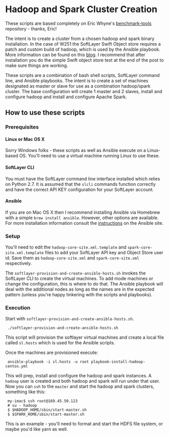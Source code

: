 # Hadoop and Spark Cluster Creation #

These scripts are based completely on Eric Whyne's [benchmark-tools](https://github.com/ericwhyne/benchmark-tools) repository - thanks, Eric!

The intent is to create a cluster from a chosen hadoop and spark binary installation. In the case of W251 the SoftLayer Swift Object store requires a patch and custom build of hadoop, which is used by the Ansible playbook. More information can be found on this [blog](https://www.ibm.com/developerworks/community/blogs/e90753c6-a6f1-4ae2-81d4-86eb33cf313c/entry/apache_spark_integrartion_with_softlayer_object_store?lang=en). I recommend that after installation you do the simple Swift object store test at the end of the post to make sure things are working.

These scripts are a combination of bash shell scripts, SoftLayer command line, and Ansible playbooks. The intent is to create a set of machines designated as master or slave for use as a combination hadoop/spark cluster. The base configuration will create 1 master and 2 slaves, install and configure hadoop and install and configure Apache Spark.

## How to use these scripts ##
### Prerequisites ###
#### Linux or Mac OS X ####
Sorry Windows folks - these scripts as well as Ansible execute on a Linux-based OS. You'll need to use a virtual machine running Linux to use these.

#### SoftLayer CLI ####
You must have the SoftLayer command line interface installed which relies on Python 2.7. It is assumed that the `slcli` commands function correctly and have the correct API KEY configuration for your SoftLayer account.

#### Ansible ####
If you are on Mac OS X then I recommend installing Ansible via Homebrew with a simple `brew install ansible`. However, other options are available. For more installation information consult the [instructions](http://docs.ansible.com/ansible/intro_installation.html) on the Ansible site.

### Setup ###
You'll need to edit the `hadoop-core-site.xml.template` and `spark-core-site.xml.template` files to add your SoftLayer API key and Object Store user id. Save them as `hadoop-core-site.xml` and `spark-core-site.xml` respectively.

The `softlayer-provision-and-create-ansible-hosts.sh` invokes the SoftLayer CLI to create the virtual machines. To add mode machines or change the configuration, this is where to do that. The Ansible playbook will deal with the additional nodes as long as the names are in the expected pattern (unless you're happy tinkering with the scripts and playbooks).

### Execution ###
Start with `softlayer-provision-and-create-ansible-hosts.sh`.

     ./softlayer-provision-and-create-ansible-hosts.sh

This script will provision the softlayer virtual machines and create a local file called `sl.hosts` which is used for the Ansible scripts. 

Once the machines are provisioned execute:

     ansible-playbook -i sl.hosts -u root playbook-install-hadoop-centos.yml

This will prep, install and configure the hadoop and spark instances.
A `hadoop` user is created and both hadoop and spark will run under that user. Now you can `ssh` to the `master` and start the hadoop and spark clusters, something like this:

     my-imac$ ssh root@169.45.50.123
     # su - hadoop
     $ $HADOOP_HOME/sbin/start-master.sh
     $ $SPARK_HOME/sbin/start-master.sh

This is an example - you'll need to format and start the HDFS file system, or maybe you'd like yarn as well.
